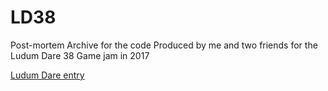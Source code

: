 # LD38
Post-mortem Archive for the code Produced by me and two friends for the Ludum Dare 38 Game jam in 2017

[Ludum Dare entry](https://ldjam.com/events/ludum-dare/38/$20901/comments)
